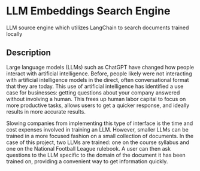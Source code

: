 # LLM Embeddings Search Engine
LLM source engine which utilizes LangChain to search documents trained locally

## Description

Large language models (LLMs) such as ChatGPT have changed how people interact with artificial intelligence. Before, people likely were not interacting with artificial intelligence models in the direct, often conversational format that they are today. This use of artificial intelligence has identified a use case for businesses: getting questions about your company answered without involving a human. This frees up human labor capital to focus on more productive tasks, allows users to get a quicker response, and ideally results in more accurate results.

Slowing companies from implementing this type of interface is the time and cost expenses involved in training an LLM. However, smaller LLMs can be trained in a more focused fashion on a small collection of documents. In the case of this project, two LLMs are trained: one on the course syllabus and one on the National Football League rulebook. A user can then ask questions to the LLM specific to the domain of the document it has been trained on, providing a convenient way to get information quickly.

